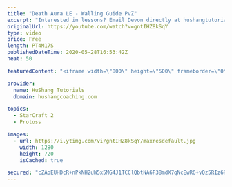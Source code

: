 ```yaml
---
title: "Death Aura LE - Walling Guide PvZ"
excerpt: "Interested in lessons? Email Devon directly at hushangtutorials@outlook.com ------------------------------------------------------------------------------------------------------- Want to support HuShang Tutorials directly? Patreon is a website where you can contribute a monthly donation that will help"
originalUrl: https://youtube.com/watch?v=gntIHZ8kSqY
type: video
price: Free
length: PT4M17S
publishedDateTime: 2020-05-28T16:53:42Z
heat: 50

featuredContent: "<iframe width=\"800\" height=\"500\" frameborder=\"0\" src=\"https://www.youtube.com/embed/gntIHZ8kSqY\" allow=\"accelerometer; autoplay; encrypted-media; gyroscope; picture-in-picture\" allowfullscreen></iframe>"

provider:
  name: HuShang Tutorials
  domain: hushangcoaching.com

topics:
  - StarCraft 2
  - Protoss

images:
  - url: https://i.ytimg.com/vi/gntIHZ8kSqY/maxresdefault.jpg
    width: 1280
    height: 720
    isCached: true

secured: "cZAoEUHDcR+nPkNH2uW5x5MG4J1TCClQbtNA6F38mdX7qNcEwR6+vQz5RIz6R4dZbhIuB9G5/PM0Jz9ZKx0AlNj945UDp2F8R5dwhtSCSW3UeUIDr6DNNw6Q1MS98LAW+wcioX0JZMflhad428hmk0wa2wr6V1YMx2sQMvEHb/MgplSKEJa01ys4ChKcVCLnJrfXX8+s0T/wUq8TXMnQhFElUWQxmzMHQeCesAhScx765BY59g57+zYuv4wyF7Z6A5bmLJd8TOxif00WZn0yt4dsSQ3hO04v1Gf+uivQ8UiFAff1Hnlc0vs9ZKpF73clSXw0M+UrYwiASbEPpadGJR0UkygWWscC145OIa+1h80K57AZNKbSv82uPrPIbyPxjh548xdMQHCLJ2DUCyaqf0DV2b/ZEk3ZGGxAroTaiSg=;nDo1Xj/KgqBX5hFMF8jdng=="
---
```


